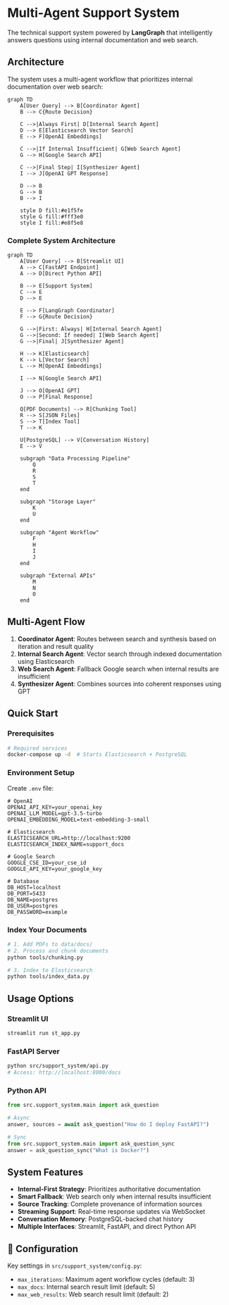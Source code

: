 # Multi-Agent Support System

The technical support system powered by **LangGraph** that intelligently answers questions using internal documentation and web search.

## Architecture

The system uses a multi-agent workflow that prioritizes internal documentation over web search:

```mermaid
graph TD
    A[User Query] --> B[Coordinator Agent]
    B --> C{Route Decision}
    
    C -->|Always First| D[Internal Search Agent]
    D --> E[Elasticsearch Vector Search]
    E --> F[OpenAI Embeddings]
    
    C -->|If Internal Insufficient| G[Web Search Agent]
    G --> H[Google Search API]
    
    C -->|Final Step| I[Synthesizer Agent]
    I --> J[OpenAI GPT Response]
    
    D --> B
    G --> B
    B --> I
    
    style D fill:#e1f5fe
    style G fill:#fff3e0
    style I fill:#e8f5e8
```

### Complete System Architecture

```mermaid
graph TD
    A[User Query] --> B[Streamlit UI]
    A --> C[FastAPI Endpoint]
    A --> D[Direct Python API]
    
    B --> E[Support System]
    C --> E
    D --> E
    
    E --> F[LangGraph Coordinator]
    F --> G{Route Decision}
    
    G -->|First: Always| H[Internal Search Agent]
    G -->|Second: If needed| I[Web Search Agent] 
    G -->|Final| J[Synthesizer Agent]
    
    H --> K[Elasticsearch]
    K --> L[Vector Search]
    L --> M[OpenAI Embeddings]
    
    I --> N[Google Search API]
    
    J --> O[OpenAI GPT]
    O --> P[Final Response]
    
    Q[PDF Documents] --> R[Chunking Tool]
    R --> S[JSON Files]
    S --> T[Index Tool]
    T --> K
    
    U[PostgreSQL] --> V[Conversation History]
    E --> V
    
    subgraph "Data Processing Pipeline"
        Q
        R
        S
        T
    end
    
    subgraph "Storage Layer"
        K
        U
    end
    
    subgraph "Agent Workflow"
        F
        H
        I
        J
    end
    
    subgraph "External APIs"
        M
        N
        O
    end
```

## Multi-Agent Flow

1. **Coordinator Agent**: Routes between search and synthesis based on iteration and result quality
2. **Internal Search Agent**: Vector search through indexed documentation using Elasticsearch
3. **Web Search Agent**: Fallback Google search when internal results are insufficient  
4. **Synthesizer Agent**: Combines sources into coherent responses using GPT

## Quick Start

### Prerequisites
```bash
# Required services
docker-compose up -d  # Starts Elasticsearch + PostgreSQL
```

### Environment Setup

Create `.env` file:

```env
# OpenAI
OPENAI_API_KEY=your_openai_key
OPENAI_LLM_MODEL=gpt-3.5-turbo
OPENAI_EMBEDDING_MODEL=text-embedding-3-small

# Elasticsearch  
ELASTICSEARCH_URL=http://localhost:9200
ELASTICSEARCH_INDEX_NAME=support_docs

# Google Search
GOOGLE_CSE_ID=your_cse_id
GOOGLE_API_KEY=your_google_key

# Database
DB_HOST=localhost
DB_PORT=5433
DB_NAME=postgres
DB_USER=postgres
DB_PASSWORD=example
```

### Index Your Documents

```bash
# 1. Add PDFs to data/docs/
# 2. Process and chunk documents
python tools/chunking.py

# 3. Index to Elasticsearch
python tools/index_data.py
```

## Usage Options

### Streamlit UI

```bash
streamlit run st_app.py
```

### FastAPI Server

```bash
python src/support_system/api.py
# Access: http://localhost:8000/docs
```

### Python API

```python
from src.support_system.main import ask_question

# Async
answer, sources = await ask_question("How do I deploy FastAPI?")

# Sync  
from src.support_system.main import ask_question_sync
answer = ask_question_sync("What is Docker?")
```

## System Features

- **Internal-First Strategy**: Prioritizes authoritative documentation
- **Smart Fallback**: Web search only when internal results insufficient
- **Source Tracking**: Complete provenance of information sources
- **Streaming Support**: Real-time response updates via WebSocket
- **Conversation Memory**: PostgreSQL-backed chat history
- **Multiple Interfaces**: Streamlit, FastAPI, and direct Python API

## 🔧 Configuration

Key settings in `src/support_system/config.py`:
- `max_iterations`: Maximum agent workflow cycles (default: 3)
- `max_docs`: Internal search result limit (default: 5)  
- `max_web_results`: Web search result limit (default: 2)
